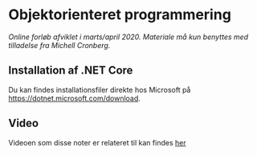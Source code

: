 # Objektorienteret programmering
*Online forløb afviklet i marts/april 2020. Materiale må kun benyttes med tilladelse fra Michell Cronberg.*

## Installation af .NET Core
Du kan findes installationsfiler direkte hos Microsoft på https://dotnet.microsoft.com/download.

## Video

Videoen som disse noter er relateret til kan findes [her](https://www.youtube.com/watch?v=E7Aocm1Q0PM)